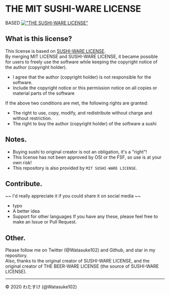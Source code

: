 # THE MIT SUSHI-WARE LICENSE

BASED [!["THE SUSHI-WARE LICENSE"](https://img.shields.io/badge/license-SUSHI--WARE%F0%9F%8D%A3-blue.svg)](https://github.com/MakeNowJust/sushi-ware)

## What is this license?
This license is based on [SUSHI-WARE LICENSE](https://github.com/MakeNowJust/sushi-ware).  
By merging MIT LICENSE and SUSHI-WARE LICENSE, it became possible for users to freely use the software while keeping the copyright notice of the author (copyright holder).

  - I agree that the author (copyright holder) is not responsible for the software.
  - Include the copyright notice or this permission notice on all copies or material parts of the software
  
  If the above two conditions are met, the following rights are granted:
  
  - The right to use, copy, modify, and redistribute without charge and without restriction.
  - The right to buy the author (copyright holder) of the software a sushi

## Notes.
- Buying sushi to original creator is not an obligation, it's a "right"!
- This license has not been approved by OSI or the FSF, so use is at your own risk!
- This repository is also provided by `MIT SUSHI-WARE LICENSE`.

## Contribute.
~~ I'd really appreciate it if you could share it on social media ~~
- typo
- A better idea
- Support for other languages
If you have any these, please feel free to make an Issue or Pull Request.

## Other.
Please follow me on Twitter (@Watasuke102) and Github, and star in my repository.  
Also, thanks to the original creator of SUSHI-WARE LICENSE, and the original creator of THE BEER-WARE LICENSE (the source of SUSHI-WARE LICENSE).

---
© 2020 わたすけ (@Watasuke102)
